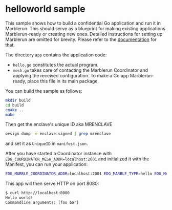 # helloworld sample
This sample shows how to build a confidential Go application and run it in Marblerun. This should serve as a blueprint for making existing applications Marblerun-ready or creating new ones. Detailed instructions for setting up Marblerun are omitted for brevity. Please refer to the [documentation]() for that.

The directory `app` contains the application code:
* `hello.go` constitutes the actual program.
* `mesh.go` takes care of contacting the Marblerun Coordinator and applying the received configuration. To make a Go app Marblerun-ready, place this file in its main package.

You can build the sample as follows:
```sh
mkdir build
cd build
cmake ..
make
```

Then get the enclave's unique ID aka MRENCLAVE
```sh
oesign dump -e enclave.signed | grep mrenclave
```
and set it as `UniqueID` in `manifest.json`.

After you have started a Coordinator instance with `EDG_COORDINATOR_MESH_ADDR=localhost:2001` and initialized it with the Manifest, you can run your application:
```sh
EDG_MARBLE_COORDINATOR_ADDR=localhost:2001 EDG_MARBLE_TYPE=hello EDG_MARBLE_UUID_FILE=$PWD/uuid EDG_MARBLE_DNS_NAMES=localhost erthost enclave.signed
```

This app will then serve HTTP on port 8080:
```sh
$ curl http://localhost:8080
Hello world!
Commandline arguments: [foo bar]
```

